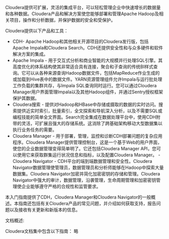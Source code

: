 Cloudera提供可扩展，灵活的集成平台，可以轻松管理企业中快速增长的数据量和各种数据。Cloudera产品和解决方案使您能够部署和管理Apache Hadoop及相关项目，操作和分析数据，并保护数据的安全和受保护。

Cloudera提供以下产品和工具：
- CDH- Apache Hadoop和其他相关开源项目的Cloudera发行版，包括Apache Impala和Cloudera Search。CDH还提供安全性和与众多硬件和软件解决方案的集成。
- Apache Impala - 用于交互式分析和商业智能的大规模并行处理SQL引擎。其高度优化的体系结构使其非常适合具有连接，聚合和子查询的传统BI样式查询。它可以从各种来源查询Hadoop数据文件，包括MapReduce作业生成的或加载到Hive表中的数据文件。YARN资源管理组件允许Impala与运行批处理工作负载的集群共存，与Impala SQL查询同时运行。您可以通过Cloudera Manager用户界面管理Impala以及其他Hadoop组件，并通过Sentry授权框架保护其数据。
- Cloudera搜索 - 提供对Hadoop和HBase中存储或摄取的数据的实时访问。搜索提供近实时索引，批量索引，全文探索和导航深入分析，以及不需要SQL或编程技能的简单全文界面。Search完全集成在数据处理平台中，使用CDH附带的灵活，可扩展且强大的存储系统。这消除了跨基础架构移动大型数据集以执行业务任务的需要。
- Cloudera Manager - 用于部署，管理，监控和诊断CDH部署问题的复杂应用程序。Cloudera Manager提供管理控制台，这是一个基于Web的用户界面，使您的企业数据管理变得简单明了。它还包括Cloudera Manager API，您可以使用它来获取群集运行状况信息和指标，以及配置Cloudera Manager。
-Cloudera Navigator - CDH平台的端到端数据管理和安全性。Cloudera Navigator数据管理使管理员，数据管理员和分析师能够在Hadoop中探索大量数据集。Cloudera Navigator加密并简化加密密钥的存储和管理。Cloudera Navigator中强大的审计，数据管理，沿袭管理，生命周期管理和加密密钥管理使企业能够遵守严格的合规性和监管要求。

本入门指南提供了CDH，Cloudera Manager和Cloudera Navigator的一般概述。本指南还包括有关Cloudera产品的常见问题，并介绍如何获取支持，报告问题以及接收有关更新和新版本的信息。

文档概述:

Cloudera文档集中包含以下指南：
略
